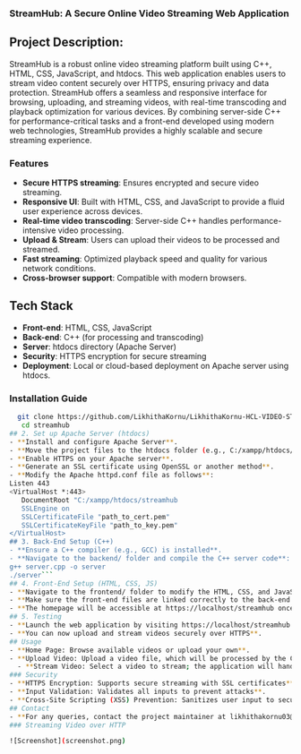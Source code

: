### StreamHub: A Secure Online Video Streaming Web Application

## Project Description:
StreamHub is a robust online video streaming platform built using C++, HTML, CSS, JavaScript, and htdocs. This web application enables users to stream video content securely over HTTPS, ensuring privacy and data protection. StreamHub offers a seamless and responsive interface for browsing, uploading, and streaming videos, with real-time transcoding and playback optimization for various devices. By combining server-side C++ for performance-critical tasks and a front-end developed using modern web technologies, StreamHub provides a highly scalable and secure streaming experience.

### Features

- **Secure HTTPS streaming**: Ensures encrypted and secure video streaming.
- **Responsive UI**: Built with HTML, CSS, and JavaScript to provide a fluid user experience across devices.
- **Real-time video transcoding**: Server-side C++ handles performance-intensive video processing.
- **Upload & Stream**: Users can upload their videos to be processed and streamed.
- **Fast streaming**: Optimized playback speed and quality for various network conditions.
- **Cross-browser support**: Compatible with modern browsers.

## Tech Stack

- **Front-end**: HTML, CSS, JavaScript
- **Back-end**: C++ (for processing and transcoding)
- **Server**: htdocs directory (Apache Server)
- **Security**: HTTPS encryption for secure streaming
- **Deployment**: Local or cloud-based deployment on Apache server using htdocs.

### Installation Guide

```bash ## 1. Clone the repository   
  git clone https://github.com/LikhithaKornu/LikhithaKornu-HCL-VIDEO-STREAMING 
   cd streamhub
## 2. Set up Apache Server (htdocs)
- **Install and configure Apache Server**.
- **Move the project files to the htdocs folder (e.g., C:/xampp/htdocs/streamhub)**.
- **Enable HTTPS on your Apache server**.
- **Generate an SSL certificate using OpenSSL or another method**.
- **Modify the Apache httpd.conf file as follows**:
Listen 443
<VirtualHost *:443>
   DocumentRoot "C:/xampp/htdocs/streamhub
   SSLEngine on
   SSLCertificateFile "path_to_cert.pem"
   SSLCertificateKeyFile "path_to_key.pem"
</VirtualHost>
## 3. Back-End Setup (C++)
- **Ensure a C++ compiler (e.g., GCC) is installed**.
- **Navigate to the backend/ folder and compile the C++ server code**:
g++ server.cpp -o server
./server```
## 4. Front-End Setup (HTML, CSS, JS)
- **Navigate to the frontend/ folder to modify the HTML, CSS, and JavaScript files if needed**.
- **Make sure the front-end files are linked correctly to the back-end for streaming**.
- **The homepage will be accessible at https://localhost/streamhub once the Apache server is running**.
## 5. Testing
- **Launch the web application by visiting https://localhost/streamhub in your browser**.
- **You can now upload and stream videos securely over HTTPS**.
## Usage
- **Home Page: Browse available videos or upload your own**.
- **Upload Video: Upload a video file, which will be processed by the C++ back-end**.
  - **Stream Video: Select a video to stream; the application will handle transcoding and optimize playback for your device**.
### Security
- **HTTPS Encryption: Supports secure streaming with SSL certificates**.
- **Input Validation: Validates all inputs to prevent attacks**.
- **Cross-Site Scripting (XSS) Prevention: Sanitizes user input to secure the front-end**.
## Contact
- **For any queries, contact the project maintainer at likhithakornu03@gmail.com**.
### Streaming Video over HTTP

![Screenshot](screenshot.png)
